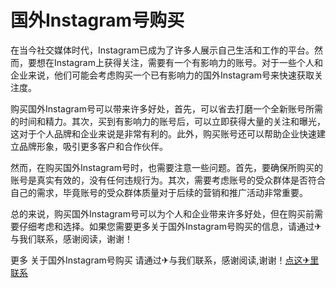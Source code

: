 # 国外Instagram号购买

在当今社交媒体时代，Instagram已成为了许多人展示自己生活和工作的平台。然而，要想在Instagram上获得关注，需要有一个有影响力的账号。对于一些个人和企业来说，他们可能会考虑购买一个已有影响力的国外Instagram号来快速获取关注度。

购买国外Instagram号可以带来许多好处，首先，可以省去打磨一个全新账号所需的时间和精力。其次，买到有影响力的账号后，可以立即获得大量的关注和曝光，这对于个人品牌和企业来说是非常有利的。此外，购买账号还可以帮助企业快速建立品牌形象，吸引更多客户和合作伙伴。

然而，在购买国外Instagram号时，也需要注意一些问题。首先，要确保所购买的账号是真实有效的，没有任何违规行为。其次，需要考虑账号的受众群体是否符合自己的需求，毕竟账号的受众群体质量对于后续的营销和推广活动非常重要。

总的来说，购买国外Instagram号可以为个人和企业带来许多好处，但在购买前需要仔细考虑和选择。如果您需要更多关于国外Instagram号购买的信息，请通过✈与我们联系，感谢阅读，谢谢！

更多 关于国外Instagram号购买 请通过✈与我们联系，感谢阅读,谢谢！[点这✈里联系](https://add.k02.cc)